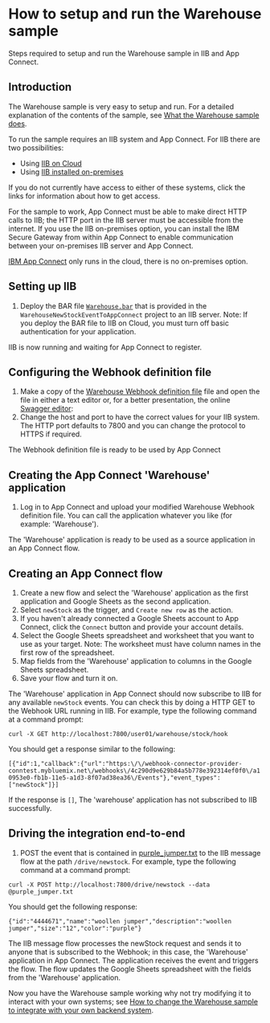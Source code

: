 # How to setup and run the Warehouse sample
Steps required to setup and run the Warehouse sample in IIB and App Connect.

## Introduction
The Warehouse sample is very easy to setup and run. For a detailed explanation of the contents of the sample, see [What the Warehouse sample does](./doc/whatwarehouse.md).

To run the sample requires an IIB system and App Connect.
For IIB there are two possibilities:

* Using [IIB on Cloud](http://www.ibm.com/software/products/ibm-integration-bus-on-cloud)
* Using [IIB installed on-premises](http://www.ibm.com/software/products/en/ibm-integration-bus)

If you do not currently have access to either of these systems, click the links for information about how to get access. 

For the sample to work, App Connect must be able to make direct HTTP calls to IIB; the HTTP port in the IIB server must be accessible from the internet. If you use the IIB on-premises option, you can install the IBM Secure Gateway from within App Connect to enable communication between your on-premises IIB server and App Connect.

[IBM App Connect](http://info.appconnect.ibmcloud.com/) only runs in the cloud, there is no on-premises option.

## Setting up IIB
1.  Deploy the BAR file [`Warehouse.bar`](../WarehouseNewStockEventToAppConnect/Warehouse.bar) that is provided in the `WarehouseNewStockEventToAppConnect` project to an IIB server. Note: If you deploy the BAR file to IIB on Cloud, you must turn off basic authentication for your application.

IIB is now running and waiting for App Connect to register.

## Configuring the Webhook definition file
1.  Make a copy of the [Warehouse Webhook definition file](./warehousedefinition.yaml) file and open the file in either a text editor or, for a better presentation, the online [Swagger editor](http://editor.swagger.io/):
2.  Change the host and port to have the correct values for your IIB system. The HTTP port defaults to 7800 and you can change the protocol to HTTPS if required.

The Webhook definition file is ready to be used by App Connect

## Creating the App Connect 'Warehouse' application
1.  Log in to App Connect and upload your modified Warehouse Webhook definition file. You can call the application whatever you like (for example: 'Warehouse'). 

The 'Warehouse' application is ready to be used as a source application in an App Connect flow. 

## Creating an App Connect flow
1.	Create a new flow and select the 'Warehouse' application as the first application and Google Sheets as the second application. 
2.	Select `newStock` as the trigger, and `Create new row` as the action. 
3.	If you haven't already connected a Google Sheets account to App Connect, click the `Connect` button and provide your account details.
4.	Select the Google Sheets spreadsheet and worksheet that you want to use as your target. Note: The worksheet must have column names in the first row of the spreadsheet. 
5.	Map fields from the 'Warehouse' application to columns in the Google Sheets spreadsheet.
6.	Save your flow and turn it on.

The 'Warehouse' application in App Connect should now subscribe to IIB for any available `newStock` events. You can check this by doing a HTTP GET to the Webhook URL running in IIB. For example, type the following command at a command prompt:

`curl -X GET http://localhost:7800/user01/warehouse/stock/hook`

You should get a response similar to the following:

`[{"id":1,"callback":{"url":"https:\/\/webhook-connector-provider-conntest.mybluemix.net\/webhooks\/4c290d9e629b84a5b778e392314ef0f0\/a10953e0-fb1b-11e5-a1d3-8f07ad38ea36\/Events"},"event_types":["newStock"]}]`

If the response is `[]`, The 'warehouse' application has not subscribed to IIB successfully.

## Driving the integration end-to-end

1.  POST the event that is contained in [purple_jumper.txt](./purple_jumper.txt) to the IIB message flow at the path `/drive/newstock`. For example, type the following command at a command prompt: 

`curl -X POST http://localhost:7800/drive/newstock --data @purple_jumper.txt`

You should get the following response:

`{"id":"4444671","name":"woollen jumper","description":"woollen jumper","size":"12","color":"purple"}`

The IIB message flow processes the newStock request and sends it to anyone that is subscribed to the Webhook; in this case, the 'Warehouse' application in App Connect. The application receives the event and triggers the flow. The flow updates the Google Sheets spreadsheet with the fields from the 'Warehouse' application.


Now you have the Warehouse sample working why not try modifying it to interact with your own systems; see [How to change the Warehouse sample to integrate with your own backend system](./modwarehouse.md).
